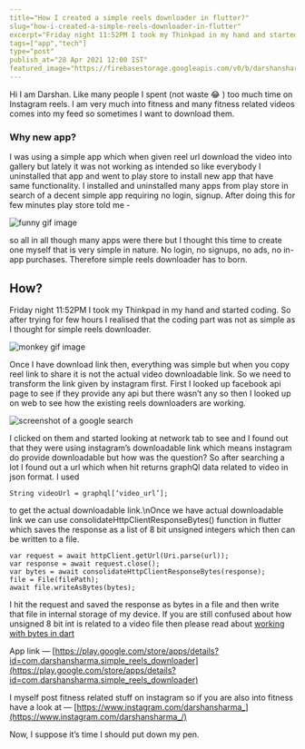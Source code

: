 ```yaml
---
title="How I created a simple reels downloader in flutter?"
slug="how-i-created-a-simple-reels-downloader-in-flutter"
excerpt="Friday night 11:52PM I took my Thinkpad in my hand and started coding. So after trying for few hours I realised that the coding part was not as simple as I thought for simple reels downloader."
tags=["app","tech"]
type="post"
publish_at="28 Apr 2021 12:00 IST"
featured_image="https://firebasestorage.googleapis.com/v0/b/darshansharma-ur.appspot.com/o/images%2F1_IT6C9p1ogcQaB0iq4QYgAw.gif?alt=media&token=f4e9fd3b-ae4f-485c-9808-9d75bc5f4427"
---
```


Hi I am Darshan. Like many people I spent (not waste 😂 ) too much time on Instagram reels. I am very much into fitness and many fitness related videos comes into my feed so sometimes I want to download them.

### Why new app? 
I was using a simple app which when given reel url download the video into gallery but lately it was not working as intended so like everybody I uninstalled that app and went to play store to install new app that have same functionality. I installed and uninstalled many apps from play store in search of a decent simple app requiring no login, signup. After doing this for few minutes play store told me -

![funny gif image](https://firebasestorage.googleapis.com/v0/b/darshansharma-ur.appspot.com/o/images%2F1_IT6C9p1ogcQaB0iq4QYgAw.gif?alt=media&token=f4e9fd3b-ae4f-485c-9808-9d75bc5f4427 "funny gif image")  

so all in all though many apps were there but I thought this time to create one myself that is very simple in nature. No login, no signups, no ads, no in-app purchases. Therefore simple reels downloader has to born. 

## How?
Friday night 11:52PM I took my Thinkpad in my hand and started coding. So after trying for few hours I realised that the coding part was not as simple as I thought for simple reels downloader. 

![monkey gif image](https://firebasestorage.googleapis.com/v0/b/darshansharma-ur.appspot.com/o/images%2F1_A8cNAPhv9Vt7JgvVwbhHVw.gif?alt=media&token=2dc31774-0e11-4dd3-adae-7e0315c9faf3 "monkey gif image") 

Once I have download link then, everything was simple but when you copy reel link to share it is not the actual video downloadable link. So we need to transform the link given by instagram first. First I looked up facebook api page to see if they provide any api but there wasn’t any so then I looked up on web to see how the existing reels downloaders are working. 

![screenshot of a google search](https://firebasestorage.googleapis.com/v0/b/darshansharma-ur.appspot.com/o/images%2F1_OOkjCThzct47yIpOOzPfow.png?alt=media&token=951c2556-8dcb-4033-9eb7-7e8dedf9e90c "screenshot of a google search") 

I clicked on them and started looking at network tab to see and I found out that they were using instagram’s downloadable link which means instagram do provide downloadable but how was the question? So after searching a lot I found out a url which when hit returns graphQl data related to video in json format. I used 

```
String videoUrl = graphql[‘video_url’];

```

 to get the actual downloadable link.\nOnce we have actual downloadable link we can use consolidateHttpClientResponseBytes() function in flutter which saves the response as a list of 8 bit unsigned integers which then can be written to a file.
    
```
var request = await httpClient.getUrl(Uri.parse(url));
var response = await request.close();
var bytes = await consolidateHttpClientResponseBytes(response);
file = File(filePath);
await file.writeAsBytes(bytes);

``` 
 I hit the request and saved the response as bytes in a file and then write that file in internal storage of my device. If you are still confused about how unsigned 8 bit int is related to a video file then please read about [working with bytes in dart](https://medium.com/flutter-community/working-with-bytes-in-dart-6ece83455721)  

App link — [https://play.google.com/store/apps/details?id=com.darshansharma.simple_reels_downloader](https://play.google.com/store/apps/details?id=com.darshansharma.simple_reels_downloader) 

I myself post fitness related stuff on instagram so if you are also into fitness have a look at — 
[https://www.instagram.com/darshansharma_](https://www.instagram.com/darshansharma_/)

Now, I suppose it’s time I should put down my pen.

